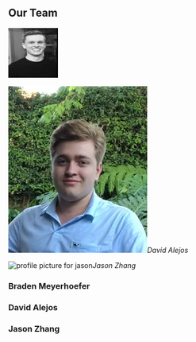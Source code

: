 ## **Our Team**

<img src="/media/braden_profile.png" alt="braden" width="100" height="100">

![profile picture for david](/media/david_profile.png)*David Alejos*

![profile picture for jason](/media/sd_braden_profile.png)*Jason Zhang*


### Braden Meyerhoefer

### David Alejos

### Jason Zhang
